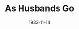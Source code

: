 ---
title: As Husbands Go
date: 1933-11-14
closing_date:
layout: productions
featured_image:
image_caption:
image_credit:
playbill:
category:
Theatre: Theatre Jacksonville
cast:
- Ronald Derbyshire: Charles Luckie
- Janke Canon: Drummond Paul, Jr.
- Hippolitus Lomi: Edward Goodman
- Peggy Sykes: Frances Waas
- Charles Lingard: Frank Heintz
- Christine: Julia C. Tyler
- Lucille Lingard: Marguerite Chiasson
- Katie: Mollie Delgado
- Emmie Sykes: Winifred Snowden
- Waiter: Paul Delgado
- Wilbur: Ray Harrison, Jr.
crew:
- Director: Charles F. Hopkins, Jr.
understudies:
orchestra:
external_links:
---